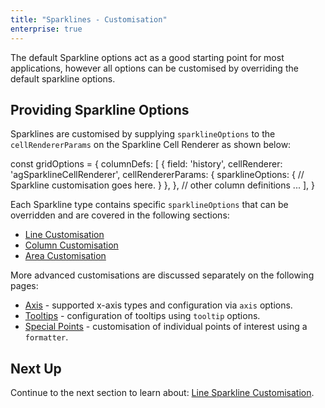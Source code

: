 ```yaml
---
title: "Sparklines - Customisation"
enterprise: true
---
```


The default Sparkline options act as a good starting point for most applications, however all options can be 
customised by overriding the default sparkline options.

## Providing Sparkline Options

Sparklines are customised by supplying `sparklineOptions` to the `cellRendererParams` on the Sparkline Cell Renderer 
as shown below:

<snippet>
const gridOptions = {
    columnDefs: [
        {
            field: 'history',
            cellRenderer: 'agSparklineCellRenderer',
            cellRendererParams: {
                sparklineOptions: {
                    // Sparkline customisation goes here.
                }
            },
        },
        // other column definitions ...
    ],
}
</snippet>

Each Sparkline type contains specific `sparklineOptions` that can be overridden and are covered in the following sections:  

- [Line Customisation](/sparklines-line-customisation/)
- [Column Customisation](/sparklines-column-customisation)
- [Area Customisation](/sparklines-area-customisation)

More advanced customisations are discussed separately on the following pages:

- [Axis](/sparklines-axis-types/) - supported x-axis types and configuration via `axis` options.
- [Tooltips](/sparklines-tooltips/) - configuration of tooltips using `tooltip` options.
- [Special Points](/sparklines-special-points/) - customisation of individual points of interest using a `formatter`.

## Next Up

Continue to the next section to learn about: [Line Sparkline Customisation](/sparklines-line-customisation/).
